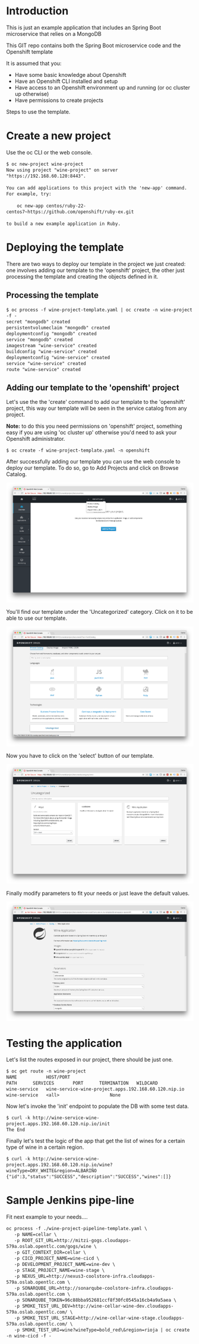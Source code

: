 # Introduction

This is just an example application that includes an Spring Boot microservice that relies on a MongoDB

This GIT repo contains both the Spring Boot microservice code and the Openshift template

It is assumed that you:
* Have some basic knowledge about Openshift
* Have an Openshift CLI installed and setup
* Have access to an Openshift environment up and running (or oc cluster up otherwise)
* Have permissions to create projects

Steps to use the template.

# Create a new project
Use the oc CLI or the web console.

```
$ oc new-project wine-project
Now using project "wine-project" on server "https://192.168.60.120:8443".

You can add applications to this project with the 'new-app' command. For example, try:

    oc new-app centos/ruby-22-centos7~https://github.com/openshift/ruby-ex.git

to build a new example application in Ruby.
```

# Deploying the template

There are two ways to deploy our template in the project we just created: one involves adding our template to the 'openshift' project, the other just processing the template and creating the objects defined in it.

## Processing the template

```
$ oc process -f wine-project-template.yaml | oc create -n wine-project -f -
secret "mongodb" created
persistentvolumeclaim "mongodb" created
deploymentconfig "mongodb" created
service "mongodb" created
imagestream "wine-service" created
buildconfig "wine-service" created
deploymentconfig "wine-service" created
service "wine-service" created
route "wine-service" created
```

## Adding our template to the 'openshift' project

Let's use the the 'create' command to add our template to the 'openshift' project, this way our template will be seen in the service catalog from any project.

**Note:** to do this you need permissions on 'openshift' project, something easy if you are using 'oc cluster up' otherwise you'd need to ask your Openshift administrator.

```
$ oc create -f wine-project-template.yaml -n openshift 
```

After successfully adding our template you can use the web console to deploy our template. To do so, go to Add Projects and click on Browse Catalog.

![Browse Catalog](./images/image-1.png)

You'll find our template under the 'Uncategorized' category. Click on it to be able to use our template.

![Catalog](./images/image-2.png)

Now you have to click on the 'select' button of our template.

![Select Wine Application](./images/image-3.png)

Finally modify parameters to fit your needs or just leave the default values.

![Wine Application parameters](./images/image-4.png)

# Testing the application
Let's list the routes exposed in our project, there should be just one.

```
$ oc get route -n wine-project
NAME           HOST/PORT                                              PATH      SERVICES       PORT      TERMINATION   WILDCARD
wine-service   wine-service-wine-project.apps.192.168.60.120.nip.io             wine-service   <all>                   None
```
Now let's invoke the 'init' endpoint to populate the DB with some test data.

```
$ curl -k http://wine-service-wine-project.apps.192.168.60.120.nip.io/init
The End
```
Finally let's test the logic of the app that get the list of wines for a certain type of wine in a certain region.

```
$ curl -k http://wine-service-wine-project.apps.192.168.60.120.nip.io/wine?wineType=DRY_WHITE&region=ALBARIÑO
{"id":3,"status":"SUCCESS","description":"SUCCESS","wines":[]}
```

# Sample Jenkins pipe-line

Fit next example to your needs....
```
oc process -f ./wine-project-pipeline-template.yaml \
   -p NAME=cellar \
   -p ROOT_GIT_URL=http://mitzi-gogs.cloudapps-579a.oslab.opentlc.com/gogs/wine \
   -p GIT_CONTEXT_DIR=cellar \
   -p CICD_PROJECT_NAME=wine-cicd \
   -p DEVELOPMENT_PROJECT_NAME=wine-dev \
   -p STAGE_PROJECT_NAME=wine-stage \
   -p NEXUS_URL=http://nexus3-coolstore-infra.cloudapps-579a.oslab.opentlc.com \
   -p SONARQUBE_URL=http://sonarqube-coolstore-infra.cloudapps-579a.oslab.opentlc.com \
   -p SONARQUBE_TOKEN=96c88bba952681ccf8f30fc0545a16cb4a9a5aea \
   -p SMOKE_TEST_URL_DEV=http://wine-cellar-wine-dev.cloudapps-579a.oslab.opentlc.com/ \
   -p SMOKE_TEST_URL_STAGE=http://wine-cellar-wine-stage.cloudapps-579a.oslab.opentlc.com/ \
   -p SMOKE_TEST_URI=wine?wineType=bold_red\&region=rioja | oc create -n wine-cicd -f -
```








